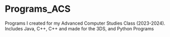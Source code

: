 # Programs_ACS
 Programs I created for my Advanced Computer Studies Class (2023-2024).
 Includes Java, C++, C++ and made for the 3DS, and Python Programs
